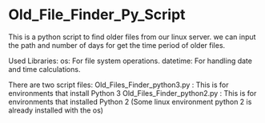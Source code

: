 # Old_File_Finder_Py_Script
This is a python script to find older files from our linux server. we can input the path and number of days for get the time period of older files. 

Used Libraries:
  os: For file system operations.
  datetime: For handling date and time calculations.

There are two script files:
  Old_Files_Finder_python3.py : This is for environments that install Python 3
  Old_Files_Finder_python2.py : This is for environments that installed Python 2 (Some linux environment python 2 is already installed with the os)
